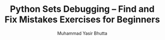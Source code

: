 ---
layout: find-fix-mistakes
title: Python Sets Debugging – Find and Fix Mistakes Exercises for Beginners
description: Improve your Python skills by finding and fixing common mistakes in sets code. Practice debugging set operations, membership, and manipulation with beginner-friendly exercises and solutions.
keywords: Python sets debugging, find and fix mistakes Python sets, Python sets exercises, Python set errors, Python set practice, debug Python sets, Python programming exercises, beginner Python sets, Python set
author: "Muhammad Yasir Bhutta"
toc: toc/python.html
topic: "sets"
course: "python"
prev: "/python/docs/sets/practice-and-progress/fill-blanks-sets.html"
next: "/python/docs/sets/practice-and-progress/find-fix-mistakes-sets.html"
show_practice_progress: true
show_mini_project: null
show_toc: true
breadcrumb:
  - title: Home
    url: /
  - title: python
    url: /python/
  - title: Sets
    url: /python/docs/sets/
---